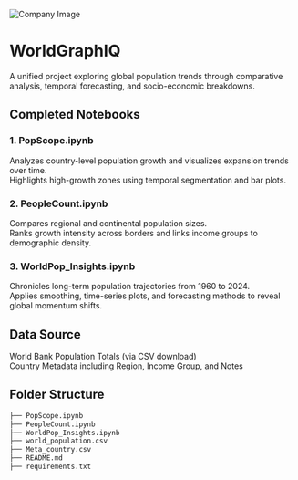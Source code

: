 ![Company Image](https://image.yes123.com.tw/enterprise_pict/p2/86/86698478_2015623_64800.jpg)

# WorldGraphIQ

A unified project exploring global population trends through comparative analysis, temporal forecasting, and socio-economic breakdowns.

## Completed Notebooks

### 1. PopScope.ipynb  
Analyzes country-level population growth and visualizes expansion trends over time.  
Highlights high-growth zones using temporal segmentation and bar plots.

### 2. PeopleCount.ipynb  
Compares regional and continental population sizes.  
Ranks growth intensity across borders and links income groups to demographic density.

### 3. WorldPop_Insights.ipynb  
Chronicles long-term population trajectories from 1960 to 2024.  
Applies smoothing, time-series plots, and forecasting methods to reveal global momentum shifts.

## Data Source  
World Bank Population Totals (via CSV download)  
Country Metadata including Region, Income Group, and Notes

## Folder Structure

```bash
├── PopScope.ipynb
├── PeopleCount.ipynb
├── WorldPop_Insights.ipynb
├── world_population.csv
├── Meta_country.csv
├── README.md
├── requirements.txt

